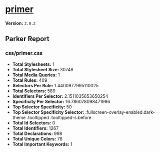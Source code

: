 # [primer]( http://primercss.io )

**Version:** `2.0.2`

## Parker Report

### css/primer.css

- **Total Stylesheets:** 1
- **Total Stylesheet Size:** 30748
- **Total Media Queries:** 1
- **Total Rules:** 409
- **Selectors Per Rule:** 1.4400977995110025
- **Total Selectors:** 589
- **Identifiers Per Selector:** 2.1511035653650254
- **Specificity Per Selector:** 16.786078098471986
- **Top Selector Specificity:** 50
- **Top Selector Specificity Selector:** .fullscreen-overlay-enabled.dark-theme .tooltipped .tooltipped-s:before
- **Total Id Selectors:** 0
- **Total Identifiers:** 1267
- **Total Declarations:** 998
- **Total Unique Colors:** 78
- **Total Important Keywords:** 1
